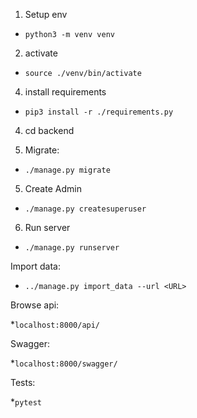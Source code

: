 1. Setup env
* ```python3 -m venv venv```
    
2. activate
* ```source ./venv/bin/activate```

4. install requirements
* ```pip3 install -r ./requirements.py```

4. cd backend

5. Migrate:
* ```./manage.py migrate```
 
5. Create Admin
* ```./manage.py createsuperuser```

6. Run server
* ```./manage.py runserver```


Import data:
* ```../manage.py import_data --url <URL>```


Browse api:

*```localhost:8000/api/```

Swagger: 

*```localhost:8000/swagger/```

Tests:

*```pytest```